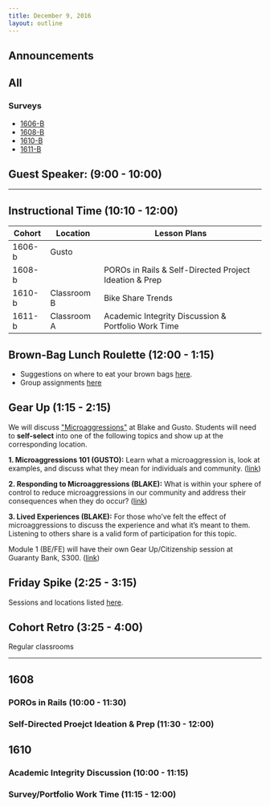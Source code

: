 ```yaml
---
title: December 9, 2016
layout: outline
---
```



## Announcements

## All

### Surveys
* [1606-B]()
* [1608-B]()
* [1610-B]()
* [1611-B]()

## Guest Speaker:  (9:00 - 10:00)

***

## Instructional Time (10:10 - 12:00)

| Cohort | Location | Lesson Plans |
| ------ | -------- | ------------ |
| 1606-b | Gusto | |
| 1608-b | | POROs in Rails & Self-Directed Project Ideation & Prep |
| 1610-b | Classroom B | Bike Share Trends |
| 1611-b | Classroom A | Academic Integrity Discussion & Portfolio Work Time|

## Brown-Bag Lunch Roulette (12:00 - 1:15)

* Suggestions on where to eat your brown bags [here](http://goo.gl/mHcSpv).
* Group assignments [here](https://github.com/turingschool/interdisciplinary-planning/blob/master/groups/20161202.markdown)


## Gear Up (1:15 - 2:15)
We will discuss ["Microaggressions"](https://github.com/turingschool/gear-up/blob/master/microaggressions.markdown) at Blake and Gusto. Students will need to **self-select** into one of the following topics and show up at the corresponding location.

**1. Microaggressions 101 (GUSTO):** Learn what a microaggression is, look at examples, and discuss what they mean for individuals and community. ([link](https://github.com/turingschool/gear-up/blob/master/microaggressions_group1.md))  

**2. Responding to Microaggressions (BLAKE):** What is within your sphere of control to reduce microaggressions in our community and address their consequences when they do occur? ([link](https://github.com/turingschool/gear-up/blob/master/microaggressions_group2.md))  

**3. Lived Experiences (BLAKE):** For those who’ve felt the effect of microaggressions to discuss the experience and what it’s meant to them. Listening to others share is a valid form of participation for this topic.  

Module 1 (BE/FE) will have their own Gear Up/Citizenship session at Guaranty Bank, S300. ([link](https://github.com/turingschool/gear-up/blob/master/microaggressions_group3.md))  

## Friday Spike (2:25 - 3:15)
Sessions and locations listed [here](https://docs.google.com/spreadsheets/d/1K5JRLoSOHwv4SqE3B6uuXNFuZ9chn3Xop_9fpB9Wyh4/edit?usp=sharing).

## Cohort Retro (3:25 - 4:00)
Regular classrooms


***

## 1608

### POROs in Rails (10:00 - 11:30)

### Self-Directed Proejct Ideation & Prep (11:30 - 12:00)


## 1610

### Academic Integrity Discussion (10:00 - 11:15)

### Survey/Portfolio Work Time (11:15 - 12:00)
